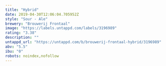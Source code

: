 ```yaml
---
title: "Hybrid"
date: 2019-04-30T12:06:04.705952Z
style: "Sour - Ale"
brewery: "Brouwerij Frontaal"
image: "https://labels.untappd.com/labels/3196989"
rating: "3.38"
description: ""
untappd_url: "https://untappd.com/b/brouwerij-frontaal-hybrid/3196989"
abv: "5.5"
ibu: "0"
robots: noindex,nofollow
---
```

